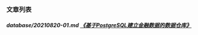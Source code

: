 
[@id]: README.md 
[@title]: database
[@location]: docs/database/README.md
[@author]: leity
[@date]: 2021-11-03

### 文章列表

##### database/20210820-01.md  [《基于PostgreSQL建立金融数据的数据仓库》](database/20210820-01.md)
